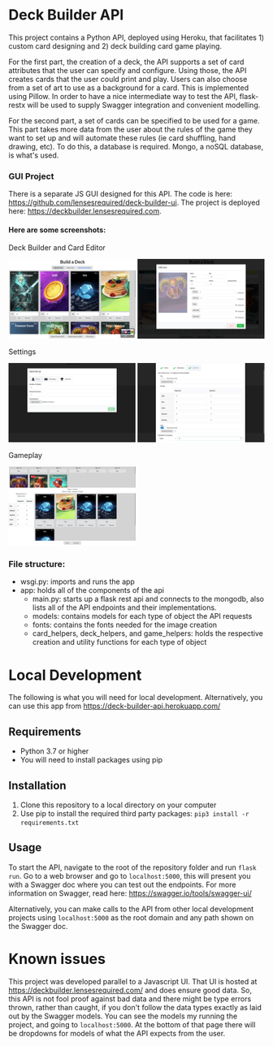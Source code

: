 # Deck Builder API

This project contains a Python API, deployed using Heroku, that facilitates 1) custom card designing and 2) deck building card game playing.

For the first part, the creation of a deck, the API supports a set of card attributes that the user can specify and configure. Using those, the API creates cards that the user could print and play. Users can also choose from a set of art to use as a background for a card. This is implemented using Pillow. In order to have a nice intermediate way to test the API, flask-restx will be used to supply Swagger integration and convenient modelling.

For the second part, a set of cards can be specified to be used for a game. This part takes more data from the user about the rules of the game they want to set up and will automate these rules (ie card shuffling, hand drawing, etc). To do this, a database is required. Mongo, a noSQL database, is what's used.

### GUI Project

There is a separate JS GUI designed for this API. The code is here: https://github.com/lensesrequired/deck-builder-ui. The project is deployed here: https://deckbuilder.lensesrequired.com.

#### Here are some screenshots:

Deck Builder and Card Editor

<img alt="DeckBuilder" src="./docs/images/DeckBuilder.png" width="250"/>
<img alt="CardEditor" src="./docs/images/CardEditor.png" width="250"/>

Settings

<img alt="GameSettings" src="./docs/images/GameSettings.png" width="250"/>
<img alt="TurnSettings" src="./docs/images/TurnSettings.png" width="250"/>

Gameplay

<img alt="Gameplay" src="./docs/images/Gameplay.png" width="250"/>

### File structure:
- wsgi.py: imports and runs the app
- app: holds all of the components of the api
  - main.py: starts up a flask rest api and connects to the mongodb, also lists all of the API endpoints and their implementations.
  - models: contains models for each type of object the API requests
  - fonts: contains the fonts needed for the image creation
  - card_helpers, deck_helpers, and game_helpers: holds the respective creation and utility functions for each type of object

# Local Development
The following is what you will need for local development. Alternatively, you can use this app from https://deck-builder-api.herokuapp.com/
## Requirements
- Python 3.7 or higher
- You will need to install packages using pip

## Installation 
1) Clone this repository to a local directory on your computer
2) Use pip to install the required third party packages:  `pip3 install -r requirements.txt`

## Usage
To start the API, navigate to the root of the repository folder and run `flask run`.
Go to a web browser and go to `localhost:5000`, this will present you with a Swagger doc where you can test out the endpoints.
For more information on Swagger, read here: https://swagger.io/tools/swagger-ui/

Alternatively, you can make calls to the API from other local development projects using `localhost:5000` as the root domain and any path shown on the Swagger doc.

# Known issues
This project was developed parallel to a Javascript UI. That UI is hosted at https://deckbuilder.lensesrequired.com/ and does ensure good data. So, this API is not fool proof against bad data and there might be type errors thrown, rather than caught, if you don't follow the data types exactly as laid out by the Swagger models. You can see the models my running the project, and going to `localhost:5000`. At the bottom of that page there will be dropdowns for models of what the API expects from the user.
